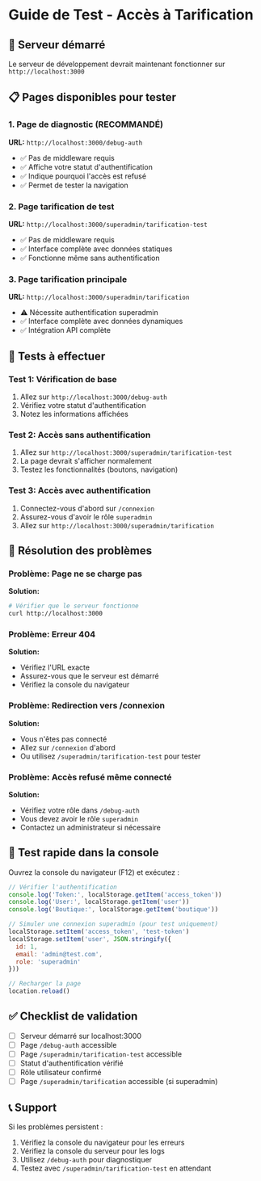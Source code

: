 # Guide de Test - Accès à Tarification

## 🚀 Serveur démarré
Le serveur de développement devrait maintenant fonctionner sur `http://localhost:3000`

## 📋 Pages disponibles pour tester

### 1. Page de diagnostic (RECOMMANDÉ)
**URL:** `http://localhost:3000/debug-auth`
- ✅ Pas de middleware requis
- ✅ Affiche votre statut d'authentification
- ✅ Indique pourquoi l'accès est refusé
- ✅ Permet de tester la navigation

### 2. Page tarification de test
**URL:** `http://localhost:3000/superadmin/tarification-test`
- ✅ Pas de middleware requis
- ✅ Interface complète avec données statiques
- ✅ Fonctionne même sans authentification

### 3. Page tarification principale
**URL:** `http://localhost:3000/superadmin/tarification`
- ⚠️ Nécessite authentification superadmin
- ✅ Interface complète avec données dynamiques
- ✅ Intégration API complète

## 🔧 Tests à effectuer

### Test 1: Vérification de base
1. Allez sur `http://localhost:3000/debug-auth`
2. Vérifiez votre statut d'authentification
3. Notez les informations affichées

### Test 2: Accès sans authentification
1. Allez sur `http://localhost:3000/superadmin/tarification-test`
2. La page devrait s'afficher normalement
3. Testez les fonctionnalités (boutons, navigation)

### Test 3: Accès avec authentification
1. Connectez-vous d'abord sur `/connexion`
2. Assurez-vous d'avoir le rôle `superadmin`
3. Allez sur `http://localhost:3000/superadmin/tarification`

## 🐛 Résolution des problèmes

### Problème: Page ne se charge pas
**Solution:**
```bash
# Vérifier que le serveur fonctionne
curl http://localhost:3000
```

### Problème: Erreur 404
**Solution:**
- Vérifiez l'URL exacte
- Assurez-vous que le serveur est démarré
- Vérifiez la console du navigateur

### Problème: Redirection vers /connexion
**Solution:**
- Vous n'êtes pas connecté
- Allez sur `/connexion` d'abord
- Ou utilisez `/superadmin/tarification-test` pour tester

### Problème: Accès refusé même connecté
**Solution:**
- Vérifiez votre rôle dans `/debug-auth`
- Vous devez avoir le rôle `superadmin`
- Contactez un administrateur si nécessaire

## 📱 Test rapide dans la console

Ouvrez la console du navigateur (F12) et exécutez :

```javascript
// Vérifier l'authentification
console.log('Token:', localStorage.getItem('access_token'))
console.log('User:', localStorage.getItem('user'))
console.log('Boutique:', localStorage.getItem('boutique'))

// Simuler une connexion superadmin (pour test uniquement)
localStorage.setItem('access_token', 'test-token')
localStorage.setItem('user', JSON.stringify({
  id: 1,
  email: 'admin@test.com',
  role: 'superadmin'
}))

// Recharger la page
location.reload()
```

## ✅ Checklist de validation

- [ ] Serveur démarré sur localhost:3000
- [ ] Page `/debug-auth` accessible
- [ ] Page `/superadmin/tarification-test` accessible
- [ ] Statut d'authentification vérifié
- [ ] Rôle utilisateur confirmé
- [ ] Page `/superadmin/tarification` accessible (si superadmin)

## 📞 Support

Si les problèmes persistent :
1. Vérifiez la console du navigateur pour les erreurs
2. Vérifiez la console du serveur pour les logs
3. Utilisez `/debug-auth` pour diagnostiquer
4. Testez avec `/superadmin/tarification-test` en attendant














